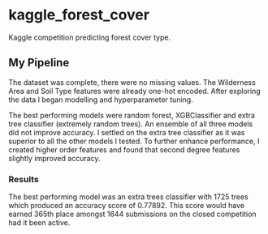 # kaggle_forest_cover
Kaggle competition predicting forest cover type.

## My Pipeline
The dataset was complete, there were no missing values. The Wilderness Area and Soil Type features were already one-hot encoded. After exploring the data I began modelling and hyperparameter tuning. 

The best performing models were random forest, XGBClassifier and extra tree classifier (extremely random trees). An ensemble of all three models did not improve accuracy. I settled on the extra tree classifier as it was superior to all the other models I tested. To further enhance performance, I created higher order features and found that second degree features slightly improved accuracy.

### Results
The best performing model was an extra trees classifier with 1725 trees which produced an accuracy score of 0.77892. This score would have earned 365th place amongst 1644 submissions on the closed competition had it been active.
